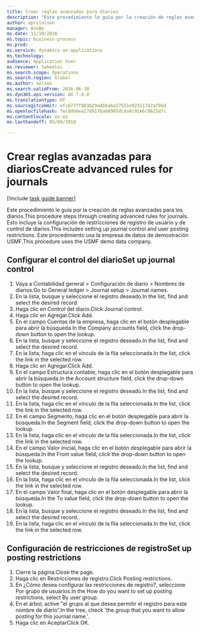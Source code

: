 ```yaml
--- 
title: Crear reglas avanzadas para diarios
description: "Este procedimiento le guía por la creación de reglas avanzadas para los diarios."
author: aprilolson
manager: AnnBe
ms.date: 11/10/2016
ms.topic: business-process
ms.prod: 
ms.service: dynamics-ax-applications
ms.technology: 
audience: Application User
ms.reviewer: twheeloc
ms.search.scope: Operations
ms.search.region: Global
ms.author: aolson
ms.search.validFrom: 2016-06-30
ms.dyn365.ops.version: AX 7.0.0
ms.translationtype: HT
ms.sourcegitcommit: efcb77ff883b29a4bbaba27551e02311742afbbd
ms.openlocfilehash: 7ecddd4ea17d917bab8985dcda0c91e6c8615d7c
ms.contentlocale: es-es
ms.lasthandoff: 05/08/2018

---
```

# <a name="create-advanced-rules-for-journals"></a><span data-ttu-id="f083a-103">Crear reglas avanzadas para diarios</span><span class="sxs-lookup"><span data-stu-id="f083a-103">Create advanced rules for journals</span></span>

[!include [task guide banner](../../includes/task-guide-banner.md)]

<span data-ttu-id="f083a-104">Este procedimiento le guía por la creación de reglas avanzadas para los diarios.</span><span class="sxs-lookup"><span data-stu-id="f083a-104">This procedure steps through creating advanced rules for journals.</span></span> <span data-ttu-id="f083a-105">Esto incluye la configuración de restricciones de registro de usuario y de control de diarios.</span><span class="sxs-lookup"><span data-stu-id="f083a-105">This includes setting up journal control and user posting restrictions.</span></span> <span data-ttu-id="f083a-106">Este procedimiento usa la empresa de datos de demostración USMF.</span><span class="sxs-lookup"><span data-stu-id="f083a-106">This procedure uses the USMF demo data company.</span></span>


## <a name="set-up-journal-control"></a><span data-ttu-id="f083a-107">Configurar el control del diario</span><span class="sxs-lookup"><span data-stu-id="f083a-107">Set up journal control</span></span>
1. <span data-ttu-id="f083a-108">Vaya a Contabilidad general > Configuración de diario > Nombres de diarios.</span><span class="sxs-lookup"><span data-stu-id="f083a-108">Go to General ledger > Journal setup > Journal names.</span></span>
2. <span data-ttu-id="f083a-109">En la lista, busque y seleccione el registro deseado.</span><span class="sxs-lookup"><span data-stu-id="f083a-109">In the list, find and select the desired record.</span></span>
3. <span data-ttu-id="f083a-110">Haga clic en Control del diario.</span><span class="sxs-lookup"><span data-stu-id="f083a-110">Click Journal control.</span></span>
4. <span data-ttu-id="f083a-111">Haga clic en Agregar.</span><span class="sxs-lookup"><span data-stu-id="f083a-111">Click Add.</span></span>
5. <span data-ttu-id="f083a-112">En el campo Cuentas de la empresa, haga clic en el botón desplegable para abrir la búsqueda.</span><span class="sxs-lookup"><span data-stu-id="f083a-112">In the Company accounts field, click the drop-down button to open the lookup.</span></span>
6. <span data-ttu-id="f083a-113">En la lista, busque y seleccione el registro deseado.</span><span class="sxs-lookup"><span data-stu-id="f083a-113">In the list, find and select the desired record.</span></span>
7. <span data-ttu-id="f083a-114">En la lista, haga clic en el vínculo de la fila seleccionada.</span><span class="sxs-lookup"><span data-stu-id="f083a-114">In the list, click the link in the selected row.</span></span>
8. <span data-ttu-id="f083a-115">Haga clic en Agregar.</span><span class="sxs-lookup"><span data-stu-id="f083a-115">Click Add.</span></span>
9. <span data-ttu-id="f083a-116">En el campo Estructura contable, haga clic en el botón desplegable para abrir la búsqueda.</span><span class="sxs-lookup"><span data-stu-id="f083a-116">In the Account structure field, click the drop-down button to open the lookup.</span></span>
10. <span data-ttu-id="f083a-117">En la lista, busque y seleccione el registro deseado.</span><span class="sxs-lookup"><span data-stu-id="f083a-117">In the list, find and select the desired record.</span></span>
11. <span data-ttu-id="f083a-118">En la lista, haga clic en el vínculo de la fila seleccionada.</span><span class="sxs-lookup"><span data-stu-id="f083a-118">In the list, click the link in the selected row.</span></span>
12. <span data-ttu-id="f083a-119">En el campo Segmento, haga clic en el botón desplegable para abrir la búsqueda.</span><span class="sxs-lookup"><span data-stu-id="f083a-119">In the Segment field, click the drop-down button to open the lookup.</span></span>
13. <span data-ttu-id="f083a-120">En la lista, haga clic en el vínculo de la fila seleccionada.</span><span class="sxs-lookup"><span data-stu-id="f083a-120">In the list, click the link in the selected row.</span></span>
14. <span data-ttu-id="f083a-121">En el campo Valor inicial, haga clic en el botón desplegable para abrir la búsqueda.</span><span class="sxs-lookup"><span data-stu-id="f083a-121">In the From value field, click the drop-down button to open the lookup.</span></span>
15. <span data-ttu-id="f083a-122">En la lista, busque y seleccione el registro deseado.</span><span class="sxs-lookup"><span data-stu-id="f083a-122">In the list, find and select the desired record.</span></span>
16. <span data-ttu-id="f083a-123">En la lista, haga clic en el vínculo de la fila seleccionada.</span><span class="sxs-lookup"><span data-stu-id="f083a-123">In the list, click the link in the selected row.</span></span>
17. <span data-ttu-id="f083a-124">En el campo Valor final, haga clic en el botón desplegable para abrir la búsqueda.</span><span class="sxs-lookup"><span data-stu-id="f083a-124">In the To value field, click the drop-down button to open the lookup.</span></span>
18. <span data-ttu-id="f083a-125">En la lista, busque y seleccione el registro deseado.</span><span class="sxs-lookup"><span data-stu-id="f083a-125">In the list, find and select the desired record.</span></span>
19. <span data-ttu-id="f083a-126">En la lista, haga clic en el vínculo de la fila seleccionada.</span><span class="sxs-lookup"><span data-stu-id="f083a-126">In the list, click the link in the selected row.</span></span>

## <a name="set-up-posting-restrictions"></a><span data-ttu-id="f083a-127">Configuración de restricciones de registro</span><span class="sxs-lookup"><span data-stu-id="f083a-127">Set up posting restrictions</span></span>
1. <span data-ttu-id="f083a-128">Cierre la página.</span><span class="sxs-lookup"><span data-stu-id="f083a-128">Close the page.</span></span>
2. <span data-ttu-id="f083a-129">Haga clic en Restricciones de registro.</span><span class="sxs-lookup"><span data-stu-id="f083a-129">Click Posting restrictions.</span></span>
3. <span data-ttu-id="f083a-130">En ¿Cómo desea configurar las restricciones de registro?, seleccione Por grupo de usuarios.</span><span class="sxs-lookup"><span data-stu-id="f083a-130">In the How do you want to set up posting restrictions, select By user group.</span></span>
4. <span data-ttu-id="f083a-131">En el árbol, active "el grupo al que desea permitir el registro para este nombre de diario”.</span><span class="sxs-lookup"><span data-stu-id="f083a-131">In the tree, check 'the group that you want to allow posting for this journal name.'.</span></span>
5. <span data-ttu-id="f083a-132">Haga clic en Aceptar</span><span class="sxs-lookup"><span data-stu-id="f083a-132">Click OK.</span></span>


